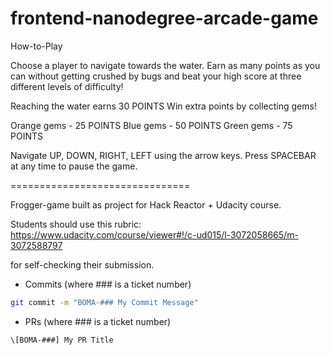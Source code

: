 frontend-nanodegree-arcade-game
===============================

How-to-Play

Choose a player to navigate towards the water. Earn as many points as you can without getting crushed by bugs and beat your high score at three different levels of difficulty!


Reaching the water earns 30 POINTS
Win extra points by collecting gems!

Orange gems - 25 POINTS
Blue gems - 50 POINTS
Green gems - 75 POINTS


Navigate UP, DOWN, RIGHT, LEFT using the arrow keys.
Press SPACEBAR at any time to pause the game.

===============================


Frogger-game built as project for Hack Reactor + Udacity course.

Students should use this rubric: https://www.udacity.com/course/viewer#!/c-ud015/l-3072058665/m-3072588797

for self-checking their submission.

* Commits (where ### is a ticket number)
```bash
git commit -m "BOMA-### My Commit Message"
```
* PRs (where ### is a ticket number)
```bash
\[BOMA-###] My PR Title
```
